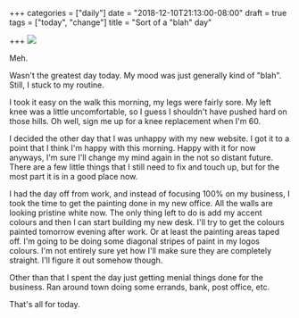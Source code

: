 +++
categories = ["daily"]
date = "2018-12-10T21:13:00-08:00"
draft = true
tags = ["today", "change"]
title = "Sort of a \"blah\" day"

+++
![](/uploads/IMG_8540.JPG)

Meh.

Wasn't the greatest day today. My mood was just generally kind of "blah". Still, I stuck to my routine.

I took it easy on the walk this morning, my legs were fairly sore. My left knee was a little uncomfortable, so I guess I shouldn't have pushed hard on those hills. Oh well, sign me up for a knee replacement when I'm 60.

I decided the other day that I was unhappy with my new website. I got it to a point that I think I'm happy with this morning. Happy with it for now anyways, I'm sure I'll change my mind again in the not so distant future. There are a few little things that I still need to fix and touch up, but for the most part it is in a good place now.

I had the day off from work, and instead of focusing 100% on my business, I took the time to get the painting done in my new office. All the walls are looking pristine white now. The only thing left to do is add my accent colours and then I can start building my new desk. I'll try to get the colours painted tomorrow evening after work. Or at least the painting areas taped off.  I'm going to be doing some diagonal stripes of paint in my logos colours. I'm not entirely sure yet how I'll make sure they are completely straight. I'll figure it out somehow though.

Other than that I spent the day just getting menial things done for the business. Ran around town doing some errands, bank, post office, etc.

That's all for today.